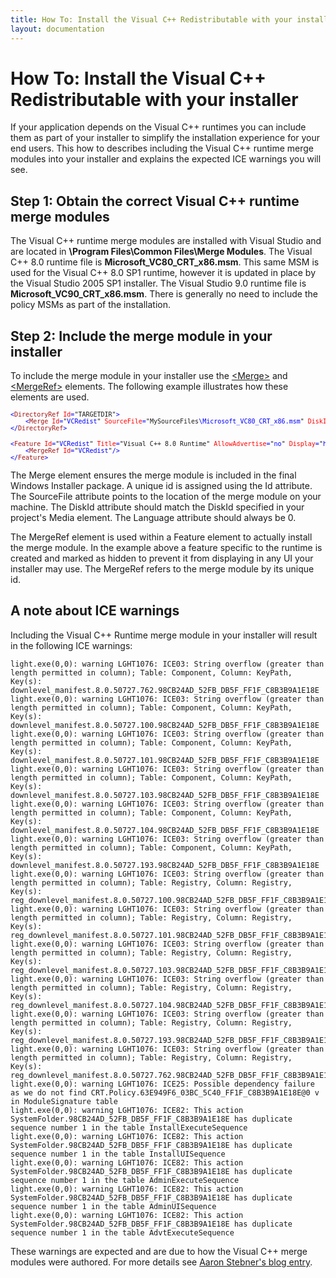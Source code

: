 ```yaml
---
title: How To: Install the Visual C++ Redistributable with your installer
layout: documentation
---
```

# How To: Install the Visual C++ Redistributable with your installer
If your application depends on the Visual C++ runtimes you can include them as part of your installer to simplify the installation experience for your end users. This how to describes including the Visual C++ runtime merge modules into your installer and explains the expected ICE warnings you will see.

## Step 1: Obtain the correct Visual C++ runtime merge modules
The Visual C++ runtime merge modules are installed with Visual Studio and are located in **\Program Files\Common Files\Merge Modules**. The Visual C++ 8.0 runtime file is **Microsoft\_VC80\_CRT\_x86.msm**. This same MSM is used for the Visual C++ 8.0 SP1 runtime, however it is updated in place by the Visual Studio 2005 SP1 installer. The Visual Studio 9.0 runtime file is **Microsoft\_VC90\_CRT\_x86.msm**. There is generally no need to include the policy MSMs as part of the installation.

## Step 2: Include the merge module in your installer
To include the merge module in your installer use the [&lt;Merge&gt;](~/xsd/wix/merge.html) and [&lt;MergeRef&gt;](~/xsd/wix/mergeref.html) elements. The following example illustrates how these elements are used.

<pre>
<font size="2" color="#0000FF">&lt;</font><font size="2" color="#A31515">DirectoryRef</font><font size="2" color="#0000FF"> </font><font size="2" color="#FF0000">Id</font><font size="2" color="#0000FF">=</font><font size="2">"TARGETDIR"</font><font size="2" color="#0000FF">&gt;
    &lt;</font><font size="2" color="#A31515">Merge</font><font size="2" color="#0000FF"> </font><font size="2" color="#FF0000">Id</font><font size="2" color="#0000FF">=</font><font size="2">"</font><font size="2" color="#0000FF">VCRedist</font><font size="2">"</font><font size="2" color="#0000FF"> </font><font size="2" color="#FF0000">SourceFile</font><font size="2" color="#0000FF">=</font><font size="2">"</font><font size="2">MySourceFiles</font><font size="2" color="#0000FF">\Microsoft_VC80_CRT_x86.msm</font><font size="2">"</font><font size="2" color="#0000FF"> </font><font size="2" color="#FF0000">DiskId</font><font size="2" color="#0000FF">=</font><font size="2">"</font><font size="2" color="#0000FF">1</font><font size="2">"</font><font size="2" color="#0000FF"> </font><font size="2" color="#FF0000">Language</font><font size="2" color="#0000FF">=</font><font size="2">"</font><font size="2" color="#0000FF">0</font><font size="2">"</font><font size="2" color="#0000FF">/&gt;
&lt;/</font><font size="2" color="#A31515">DirectoryRef</font><font size="2" color="#0000FF">&gt;</font>
</pre>

<pre>
<font size="2" color="#0000FF">&lt;</font><font size="2" color="#A31515">Feature</font><font size="2" color="#0000FF"> </font><font size="2" color="#FF0000">Id</font><font size="2" color="#0000FF">=</font><font size="2">"</font><font size="2" color="#0000FF">VCRedist</font><font size="2">"</font><font size="2" color="#0000FF"> </font><font size="2" color="#FF0000">Title</font><font size="2" color="#0000FF">=</font><font size="2">"Visual C++ 8.0 Runtime"</font><font size="2" color="#0000FF"> </font><font size="2" color="#FF0000">AllowAdvertise</font><font size="2" color="#0000FF">=</font><font size="2">"</font><font size="2" color="#0000FF">no</font><font size="2">"</font><font size="2" color="#0000FF"> </font><font size="2" color="#FF0000">Display</font><font size="2" color="#0000FF">=</font><font size="2">"</font><font size="2" color="#0000FF">hidden</font><font size="2">"</font><font size="2" color="#0000FF"> </font><font size="2" color="#FF0000">Level</font><font size="2" color="#0000FF">=</font><font size="2">"</font><font size="2" color="#0000FF">1</font><font size="2">"</font><font size="2" color="#0000FF">&gt;
    &lt;</font><font size="2" color="#A31515">MergeRef</font><font size="2" color="#0000FF"> </font><font size="2" color="#FF0000">Id</font><font size="2" color="#0000FF">=</font><font size="2">"</font><font size="2" color="#0000FF">VCRedist</font><font size="2">"</font><font size="2" color="#0000FF">/&gt;
&lt;/</font><font size="2" color="#A31515">Feature</font><font size="2" color="#0000FF">&gt;</font>
</pre>

The Merge element ensures the merge module is included in the final Windows Installer package. A unique id is assigned using the Id attribute. The SourceFile attribute points to the location of the merge module on your machine. The DiskId attribute should match the DiskId specified in your project&apos;s Media element. The Language attribute should always be 0.

The MergeRef element is used within a Feature element to actually install the merge module. In the example above a feature specific to the runtime is created and marked as hidden to prevent it from displaying in any UI your installer may use. The MergeRef refers to the merge module by its unique id.

## A note about ICE warnings
Including the Visual C++ Runtime merge module in your installer will result in the following ICE warnings:

    light.exe(0,0): warning LGHT1076: ICE03: String overflow (greater than length permitted in column); Table: Component, Column: KeyPath, Key(s): downlevel_manifest.8.0.50727.762.98CB24AD_52FB_DB5F_FF1F_C8B3B9A1E18E
    light.exe(0,0): warning LGHT1076: ICE03: String overflow (greater than length permitted in column); Table: Component, Column: KeyPath, Key(s): downlevel_manifest.8.0.50727.100.98CB24AD_52FB_DB5F_FF1F_C8B3B9A1E18E
    light.exe(0,0): warning LGHT1076: ICE03: String overflow (greater than length permitted in column); Table: Component, Column: KeyPath, Key(s): downlevel_manifest.8.0.50727.101.98CB24AD_52FB_DB5F_FF1F_C8B3B9A1E18E
    light.exe(0,0): warning LGHT1076: ICE03: String overflow (greater than length permitted in column); Table: Component, Column: KeyPath, Key(s): downlevel_manifest.8.0.50727.103.98CB24AD_52FB_DB5F_FF1F_C8B3B9A1E18E
    light.exe(0,0): warning LGHT1076: ICE03: String overflow (greater than length permitted in column); Table: Component, Column: KeyPath, Key(s): downlevel_manifest.8.0.50727.104.98CB24AD_52FB_DB5F_FF1F_C8B3B9A1E18E
    light.exe(0,0): warning LGHT1076: ICE03: String overflow (greater than length permitted in column); Table: Component, Column: KeyPath, Key(s): downlevel_manifest.8.0.50727.193.98CB24AD_52FB_DB5F_FF1F_C8B3B9A1E18E
    light.exe(0,0): warning LGHT1076: ICE03: String overflow (greater than length permitted in column); Table: Registry, Column: Registry, Key(s): reg_downlevel_manifest.8.0.50727.100.98CB24AD_52FB_DB5F_FF1F_C8B3B9A1E18E
    light.exe(0,0): warning LGHT1076: ICE03: String overflow (greater than length permitted in column); Table: Registry, Column: Registry, Key(s): reg_downlevel_manifest.8.0.50727.101.98CB24AD_52FB_DB5F_FF1F_C8B3B9A1E18E
    light.exe(0,0): warning LGHT1076: ICE03: String overflow (greater than length permitted in column); Table: Registry, Column: Registry, Key(s): reg_downlevel_manifest.8.0.50727.103.98CB24AD_52FB_DB5F_FF1F_C8B3B9A1E18E
    light.exe(0,0): warning LGHT1076: ICE03: String overflow (greater than length permitted in column); Table: Registry, Column: Registry, Key(s): reg_downlevel_manifest.8.0.50727.104.98CB24AD_52FB_DB5F_FF1F_C8B3B9A1E18E
    light.exe(0,0): warning LGHT1076: ICE03: String overflow (greater than length permitted in column); Table: Registry, Column: Registry, Key(s): reg_downlevel_manifest.8.0.50727.193.98CB24AD_52FB_DB5F_FF1F_C8B3B9A1E18E
    light.exe(0,0): warning LGHT1076: ICE03: String overflow (greater than length permitted in column); Table: Registry, Column: Registry, Key(s): reg_downlevel_manifest.8.0.50727.762.98CB24AD_52FB_DB5F_FF1F_C8B3B9A1E18E
    light.exe(0,0): warning LGHT1076: ICE25: Possible dependency failure as we do not find CRT.Policy.63E949F6_03BC_5C40_FF1F_C8B3B9A1E18E@0 v in ModuleSignature table
    light.exe(0,0): warning LGHT1076: ICE82: This action SystemFolder.98CB24AD_52FB_DB5F_FF1F_C8B3B9A1E18E has duplicate sequence number 1 in the table InstallExecuteSequence
    light.exe(0,0): warning LGHT1076: ICE82: This action SystemFolder.98CB24AD_52FB_DB5F_FF1F_C8B3B9A1E18E has duplicate sequence number 1 in the table InstallUISequence
    light.exe(0,0): warning LGHT1076: ICE82: This action SystemFolder.98CB24AD_52FB_DB5F_FF1F_C8B3B9A1E18E has duplicate sequence number 1 in the table AdminExecuteSequence
    light.exe(0,0): warning LGHT1076: ICE82: This action SystemFolder.98CB24AD_52FB_DB5F_FF1F_C8B3B9A1E18E has duplicate sequence number 1 in the table AdminUISequence
    light.exe(0,0): warning LGHT1076: ICE82: This action SystemFolder.98CB24AD_52FB_DB5F_FF1F_C8B3B9A1E18E has duplicate sequence number 1 in the table AdvtExecuteSequence

These warnings are expected and are due to how the Visual C++ merge modules were authored. For more details see <a href="http://blogs.msdn.com/b/astebner/archive/2007/02/13/building-an-msi-using-wix-v3-0-that-includes-the-vc-8-0-runtime-merge-modules.aspx" target="_blank">Aaron Stebner&apos;s blog entry</a>.
